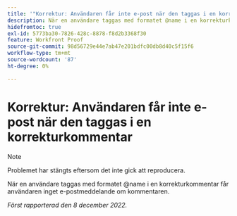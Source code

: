 ```yaml
---
title: '"Korrektur: Användaren får inte e-post när den taggas i en korrekturkommentar'
description: När en användare taggas med formatet @name i en korrekturkommentar får användaren inget e-postmeddelande om kommentaren.
hidefromtoc: true
exl-id: 5773ba30-7826-428c-8878-f8d2b3368f30
feature: Workfront Proof
source-git-commit: 98d56729e44e7ab47e201bdfc00db8d40c5f15f6
workflow-type: tm+mt
source-wordcount: '87'
ht-degree: 0%

---
```


# Korrektur: Användaren får inte e-post när den taggas i en korrekturkommentar

>[!NOTE]
>
>Problemet har stängts eftersom det inte gick att reproducera.

När en användare taggas med formatet @name i en korrekturkommentar får användaren inget e-postmeddelande om kommentaren.

_Först rapporterad den 8 december 2022._
